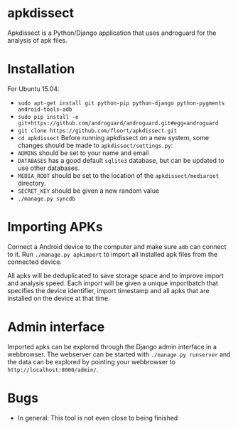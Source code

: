apkdissect
==========

Apkdissect is a Python/Django application that uses androguard for the analysis 
of apk files.

Installation
============

For Ubuntu 15.04:
 * `sudo apt-get install git python-pip python-django python-pygments android-tools-adb`
 * `sudo pip install -e git+https://github.com/androguard/androguard.git#egg=androguard`
 * `git clone https://github.com/floort/apkdissect.git`
 * `cd apkdissect`
Before running apkdissect on a new system, some changes should be made to `apkdissect/settings.py`:
 * `ADMINS` should be set to your name and email
 * `DATABASES` has a good default `sqlite3` database, but can be updated to use other databases.
 * `MEDIA_ROOT` should be set to the location of the `apkdissect/mediaroot` directory.
 * `SECRET_KEY` should be given a new random value
 * `./manage.py syncdb`
 

Importing APKs
==============

Connect a Android device to the computer and make sure `adb` can connect to it.
Run `./manage.py apkimport` to import all installed apk files from the connected device.

All apks will be deduplicated to save storage space and to improve import and analysis speed.
Each import will be given a unique importbatch that specifies the device identifier, import timestamp
and all apks that are installed on the device at that time.

Admin interface
===============

Imported apks can be explored through the Django admin interface in a webbrowser.
The webserver can be started with `./manage.py runserver` and the data can be 
explored by pointing your webbrowser to `http://localhost:8000/admin/`.

Bugs
====

 * In general: This tool is not even close to being finished


